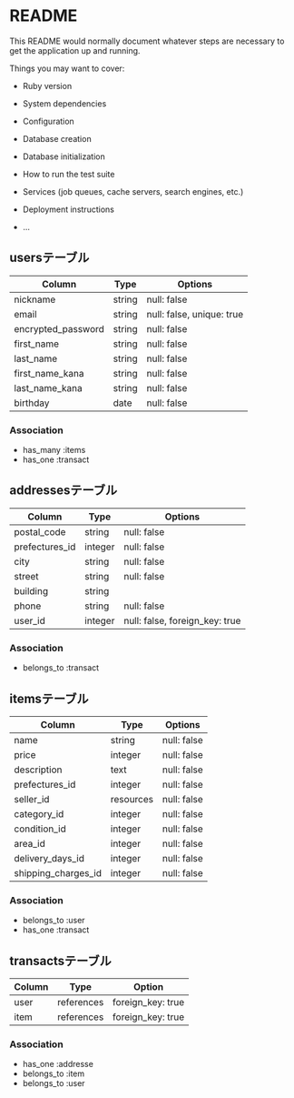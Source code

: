 # README

This README would normally document whatever steps are necessary to get the
application up and running.

Things you may want to cover:

* Ruby version

* System dependencies

* Configuration

* Database creation

* Database initialization

* How to run the test suite

* Services (job queues, cache servers, search engines, etc.)

* Deployment instructions

* ...

## usersテーブル

|Column              |Type      |Options    |
|--------------------|----------|-----------|
|nickname            |string    |null: false|
|email               |string    |null: false, unique: true|
|encrypted_password  |string    |null: false|
|first_name          |string    |null: false|
|last_name           |string    |null: false|
|first_name_kana     |string    |null: false|
|last_name_kana      |string    |null: false|
|birthday            |date      |null: false|



### Association
- has_many :items
- has_one :transact

## addressesテーブル

|Column         |Type      |Options    |
|---------------|----------|-----------|
|postal_code    |string    |null: false|
|prefectures_id |integer   |null: false|	
|city           |string    |null: false|	
|street         |string    |null: false|	
|building       |string    |           |	
|phone          |string    |null: false|
|user_id        |integer   |null: false, foreign_key: true|

### Association
- belongs_to :transact


## itemsテーブル

|Column        |Type      |Options    |
|--------------|----------|-----------|
|name          |string    |null: false|
|price         |integer   |null: false|
|description   |text      |null: false|
|prefectures_id|integer   |null: false|
|seller_id     |resources |null: false|
|category_id   |integer    |null: false|
|condition_id  |integer    |null: false|
|area_id       |integer    |null: false|
|delivery_days_id|integer    |null: false|
|shipping_charges_id|integer |null: false|


### Association
- belongs_to :user
- has_one :transact

## transactsテーブル

|Column   |Type      |Option           |
|---------|----------|-----------------|
|user     |references|foreign_key: true|
|item     |references|foreign_key: true|

### Association
- has_one :addresse
- belongs_to :item
- belongs_to :user
